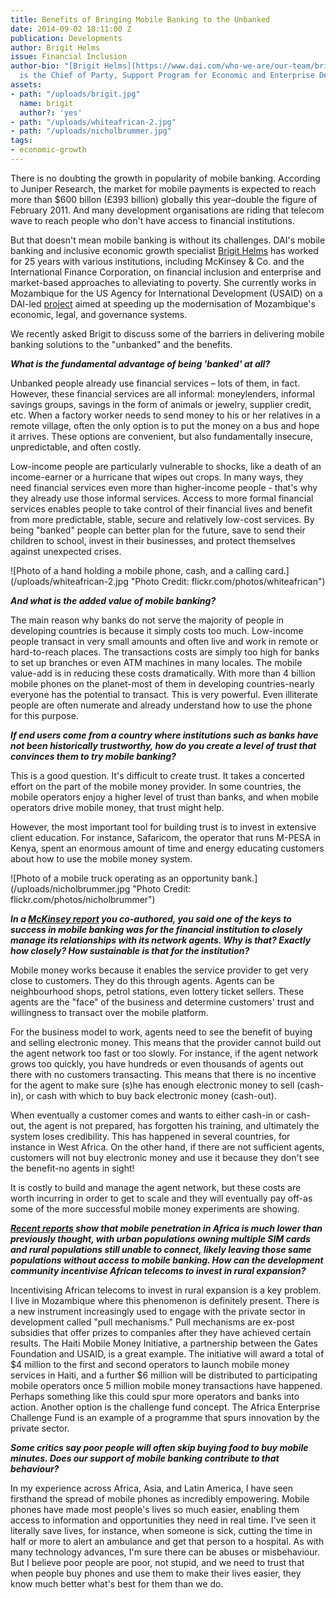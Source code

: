 ```yaml
---
title: Benefits of Bringing Mobile Banking to the Unbanked
date: 2014-09-02 18:11:00 Z
publication: Developments
author: Brigit Helms
issue: Financial Inclusion
author-bio: "[Brigit Helms](https://www.dai.com/who-we-are/our-team/brigit-helms)
  is the Chief of Party, Support Program for Economic and Enterprise Development (SPEED)."
assets:
- path: "/uploads/brigit.jpg"
  name: brigit
  author?: 'yes'
- path: "/uploads/whiteafrican-2.jpg"
- path: "/uploads/nicholbrummer.jpg"
tags:
- economic-growth
---
```


<p>There is no doubting the growth in popularity of mobile banking. According to Juniper Research, the market for mobile payments is expected to reach more than $600 billon (£393 billion) globally this year–double the figure of February 2011. And many development organisations are riding that telecom wave to reach people who don't have access to financial institutions. </p>



<p>But that doesn't mean mobile banking is without its challenges. DAI's mobile banking and inclusive economic growth specialist <a href="http://dai.tc/YdgujM">Brigit Helms</a> has worked for 25 years with various institutions, including McKinsey &amp; Co. and the International Finance Corporation, on financial inclusion and enterprise and market-based approaches to alleviating to poverty. She currently works in Mozambique for the US Agency for International Development (USAID) on a DAI-led <a href="http://dai.com/our-work/projects/mozambique—support-program-economic-and-enterprise-development-speed">project</a> aimed at speeding up the modernisation of Mozambique's economic, legal, and governance systems.</p>
  <p>We recently asked Brigit to discuss some of the barriers in delivering mobile banking solutions to the "unbanked" and the benefits.</p>
  <p><strong><em>What is the fundamental advantage of being 'banked' at all?</em></strong></p>
  <p>Unbanked people already use financial services – lots of them, in fact.  However, these financial services are all informal: moneylenders, informal savings groups, savings in the form of animals or jewelry, supplier credit, etc. When a factory worker needs to send money to his or her relatives in a remote village, often the only option is to put the money on a bus and hope it arrives. These options are convenient, but also fundamentally insecure, unpredictable, and often costly.</p>
  <p>Low-income people are particularly vulnerable to shocks, like a death of an income-earner or a hurricane that wipes out crops. In many ways, they need financial services even more than higher-income people - that's why they already use those informal services. Access to more formal financial services enables people to take control of their financial lives and benefit from more predictable, stable, secure and relatively low-cost services. By being "banked" people can better plan for the future, save to send their children to school, invest in their businesses, and protect themselves against unexpected crises.</p>
  ![Photo of a hand holding a mobile phone, cash, and a calling card.](/uploads/whiteafrican-2.jpg "Photo Credit: flickr.com/photos/whiteafrican") 
  <p><strong><em>And what is the added value of mobile banking?</em></strong></p>
  <p>The main reason why banks do not serve the majority of people in developing countries is because it simply costs too much. Low-income people transact in very small amounts and often live and work in remote or hard-to-reach places. The transactions costs are simply too high for banks to set up branches or even ATM machines in many locales. The mobile value-add is in reducing these costs dramatically. With more than 4 billion mobile phones on the planet-most of them in developing countries-nearly everyone has the potential to transact. This is very powerful. Even illiterate people are often numerate and already understand how to use the phone for this purpose.</p>
  <p><strong><em>If end users come from a country where institutions such as banks have not been historically trustworthy, how do you create a level of trust that convinces them to try mobile banking?</em></strong></p>
  <p>This is a good question. It's difficult to create trust. It takes a concerted effort on the part of the mobile money provider. In some countries, the mobile operators enjoy a higher level of trust than banks, and when mobile operators drive mobile money, that trust might help.</p><p>However, the most important tool for building trust is to invest in extensive client education. For instance, Safaricom, the operator that runs M-PESA in Kenya, spent an enormous amount of time and energy educating customers about how to use the mobile money system.</p>
  ![Photo of a mobile truck operating as an opportunity bank.](/uploads/nicholbrummer.jpg "Photo Credit: flickr.com/photos/nicholbrummer") 
  <p><strong><em>In a <a href="http://csi.mckinsey.com/knowledge_by_topic/telecoms/mobile_money_in_emerging_markets">McKinsey report</a> you co-authored, you said one of the keys to success in mobile banking was for the financial institution to closely manage its relationships with its network agents. Why is that? Exactly how closely? How sustainable is that for the institution?</em></strong></p>
  <p>Mobile money works because it enables the service provider to get very close to customers. They do this through agents. Agents can be neighbourhood shops, petrol stations, even lottery ticket sellers. These agents are the "face" of the business and determine customers' trust and willingness to transact over the mobile platform.</p>
  <p>For the business model to work, agents need to see the benefit of buying and selling electronic money. This means that the provider cannot build out the agent network too fast or too slowly. For instance, if the agent network grows too quickly, you have hundreds or even thousands of agents out there with no customers transacting.  This means that there is no incentive for the agent to make sure (s)he has enough electronic money to sell (cash-in), or cash with which to buy back electronic money (cash-out).</p>
  <p>When eventually a customer comes and wants to either cash-in or cash-out, the agent is not prepared, has forgotten his training, and ultimately the system loses credibility. This has happened in several countries, for instance in West Africa. On the other hand, if there are not sufficient agents, customers will not buy electronic money and use it because they don't see the benefit-no agents in sight!</p>
  <p>It is costly to build and manage the agent network, but these costs are worth incurring in order to get to scale and they will eventually pay off-as some of the more successful mobile money experiments are showing.</p>
  <p><strong><em><a href="http://www.reuters.com/article/2013/01/31/us-africa-telecoms-idUSBRE90U0MK20130131">Recent reports</a> show that mobile penetration in Africa is much lower than previously thought, with urban populations owning multiple SIM cards and rural populations still unable to connect, likely leaving those same populations without access to mobile banking. How can the development community incentivise African telecoms to invest in rural expansion?</em></strong></p>
  <p>Incentivising African telecoms to invest in rural expansion is a key problem. I live in Mozambique where this phenomenon is definitely present. There is a new instrument increasingly used to engage with the private sector in development called "pull mechanisms." Pull mechanisms are ex-post subsidies that offer prizes to companies after they have achieved certain results. The Haiti Mobile Money Initiative, a partnership between the Gates Foundation and USAID, is a great example. The initiative will award a total of $4 million to the first and second operators to launch mobile money services in Haiti, and a further $6 million will be distributed to participating mobile operators once 5 million mobile money transactions have happened. Perhaps something like this could spur more operators and banks into action. Another option is the challenge fund concept. The Africa Enterprise Challenge Fund is an example of a programme that spurs innovation by the private sector. </p>
  <p><em><strong>Some critics say poor people will often skip buying food to buy mobile minutes. Does our support of mobile banking contribute to that behaviour?</strong></em></p>
  <p>In my experience across Africa, Asia, and Latin America, I have seen firsthand the spread of mobile phones as incredibly empowering. Mobile phones have made most people's lives so much easier, enabling them access to information and opportunities they need in real time. I've seen it literally save lives, for instance, when someone is sick, cutting the time in half or more to alert an ambulance and get that person to a hospital. As with many technology advances, I'm sure there can be abuses or misbehaviour. But I believe poor people are poor, not stupid, and we need to trust that when people buy phones and use them to make their lives easier, they know much better what's best for them than we do.</p>
